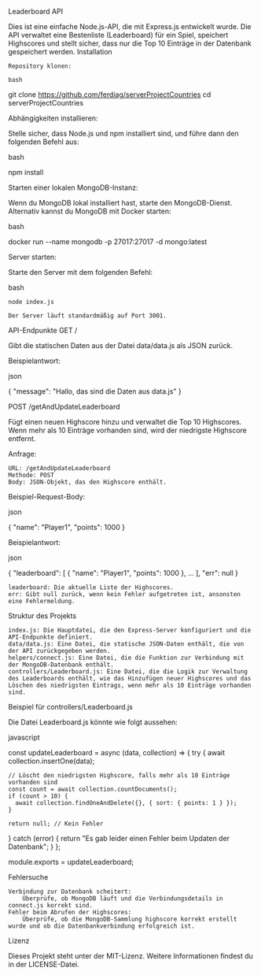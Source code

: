 Leaderboard API

Dies ist eine einfache Node.js-API, die mit Express.js entwickelt wurde. Die API verwaltet eine Bestenliste (Leaderboard) für ein Spiel, speichert Highscores und stellt sicher, dass nur die Top 10 Einträge in der Datenbank gespeichert werden.
Installation

    Repository klonen:

    bash

git clone https://github.com/ferdiag/serverProjectCountries
cd serverProjectCountries

Abhängigkeiten installieren:

Stelle sicher, dass Node.js und npm installiert sind, und führe dann den folgenden Befehl aus:

bash

npm install

Starten einer lokalen MongoDB-Instanz:

Wenn du MongoDB lokal installiert hast, starte den MongoDB-Dienst. Alternativ kannst du MongoDB mit Docker starten:

bash

docker run --name mongodb -p 27017:27017 -d mongo:latest

Server starten:

Starte den Server mit dem folgenden Befehl:

bash

    node index.js

    Der Server läuft standardmäßig auf Port 3001.

API-Endpunkte
GET /

Gibt die statischen Daten aus der Datei data/data.js als JSON zurück.

Beispielantwort:

json

{
  "message": "Hallo, das sind die Daten aus data.js"
}

POST /getAndUpdateLeaderboard

Fügt einen neuen Highscore hinzu und verwaltet die Top 10 Highscores. Wenn mehr als 10 Einträge vorhanden sind, wird der niedrigste Highscore entfernt.

Anfrage:

    URL: /getAndUpdateLeaderboard
    Methode: POST
    Body: JSON-Objekt, das den Highscore enthält.

Beispiel-Request-Body:

json

{
  "name": "Player1",
  "points": 1000
}

Beispielantwort:

json

{
  "leaderboard": [
    { "name": "Player1", "points": 1000 },
    ...
  ],
  "err": null
}

    leaderboard: Die aktuelle Liste der Highscores.
    err: Gibt null zurück, wenn kein Fehler aufgetreten ist, ansonsten eine Fehlermeldung.

Struktur des Projekts

    index.js: Die Hauptdatei, die den Express-Server konfiguriert und die API-Endpunkte definiert.
    data/data.js: Eine Datei, die statische JSON-Daten enthält, die von der API zurückgegeben werden.
    helpers/connect.js: Eine Datei, die die Funktion zur Verbindung mit der MongoDB-Datenbank enthält.
    controllers/Leaderboard.js: Eine Datei, die die Logik zur Verwaltung des Leaderboards enthält, wie das Hinzufügen neuer Highscores und das Löschen des niedrigsten Eintrags, wenn mehr als 10 Einträge vorhanden sind.

Beispiel für controllers/Leaderboard.js

Die Datei Leaderboard.js könnte wie folgt aussehen:

javascript

const updateLeaderboard = async (data, collection) => {
  try {
    await collection.insertOne(data);

    // Löscht den niedrigsten Highscore, falls mehr als 10 Einträge vorhanden sind
    const count = await collection.countDocuments();
    if (count > 10) {
      await collection.findOneAndDelete({}, { sort: { points: 1 } });
    }

    return null; // Kein Fehler
  } catch (error) {
    return "Es gab leider einen Fehler beim Updaten der Datenbank";
  }
};

module.exports = updateLeaderboard;

Fehlersuche

    Verbindung zur Datenbank scheitert:
        Überprüfe, ob MongoDB läuft und die Verbindungsdetails in connect.js korrekt sind.
    Fehler beim Abrufen der Highscores:
        Überprüfe, ob die MongoDB-Sammlung highscore korrekt erstellt wurde und ob die Datenbankverbindung erfolgreich ist.

Lizenz

Dieses Projekt steht unter der MIT-Lizenz. Weitere Informationen findest du in der LICENSE-Datei.
